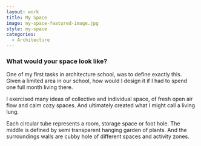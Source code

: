 ```yaml
---
layout: work
title: My Space
image: my-space-featured-image.jpg
style: my-space
categories:
  - Architecture
---
```


### What would your space look like?

One of my first tasks in architecture school, was to define exactly this. Given a limited area in our school, how would I design it if I had to spend one full month living there.

I exercised many ideas of collective and individual space, of fresh open air flow and calm cozy spaces. And ultimately created what I might call a living lung.

Each circular tube represents a room, storage space or foot hole. The middle is defined by semi transparent hanging garden of plants. And the surroundings walls are cubby hole of different spaces and activity zones.
